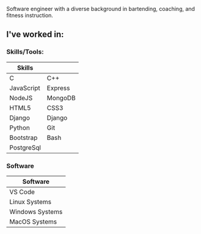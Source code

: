 Software engineer with a diverse background in bartending, coaching, and fitness instruction.


## I've worked in:

### Skills/Tools:

| Skills     |            |
| ---------- | --------   |
| C          | C++        |
| JavaScript | Express    |
| NodeJS     | MongoDB    |
| HTML5      | CSS3       |
| Django     | Django     |
| Python     | Git        |
| Bootstrap  | Bash       |
| PostgreSql |

### Software

| Software             |     
| -------------------- | 
| VS Code              |     
| Linux Systems        |     
| Windows Systems      |     
| MacOS Systems        |     
